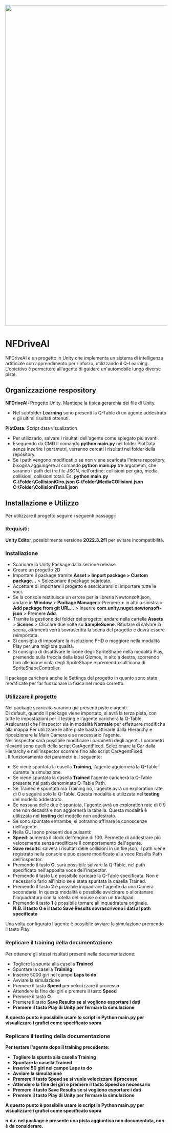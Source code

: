 <p align="center"><img src="https://github.com/nf0101/NFDriveAI/blob/main/Slide.png?raw=true" width="1000"></p>

# NFDriveAI

NFDriveAI è un progetto in Unity che implementa un sistema di intelligenza artificiale con apprendimento per rinforzo, utilizzando il Q-Learning. L'obiettivo è permettere all'agente di guidare un'automobile lungo diverse piste.

## Organizzazione respository
<b>NFDriveAI:</b> Progetto Unity. Mantiene la tipica gerarchia dei file di Unity. </br>
* Nel subfolder <b>Learning</b> sono presenti la Q-Table di un agente addestrato e gli ultimi risultati ottenuti. </br>

<b>PlotData:</b> Script data visualization
* Per utilizzarlo, salvare i risultati dell'agente come spiegato più avanti.
* Eseguendo da CMD il comando <b>python main.py</b> nel folder PlotData senza inserire i parametri, verranno cercati i risultati nel folder della repository.
* Se i path vengono modificati o se non viene scaricata l'intera repository, bisogna aggiungere al comando <b>python main.py</b> tre argomenti, che saranno i path dei tre file JSON, nell'ordine: collisioni per giro, media collisioni, collisioni totali. Es. <b>python main.py C:\Folder\CollisioniGiro.json C:\Folder\MediaCOllisioni.json C:\Folder\CollisioniTotali.json </b>

## Installazione e Utilizzo
Per utilizzare il progetto seguire i seguenti passaggi:
### Requisiti:
<b>Unity Edito</b>r, possibilmente versione <b>2022.3.2f1</b> per evitare incompatibilità.
### Installazione
* Scaricare lo Unity Package dalla sezione release
* Creare un progetto 2D
* Importare il package tramite <b>Asset > Import package > Custom package...</b> > Selezionare il package scaricato.
* Accettare di importare il progetto e asscicurarsi di importare tutte le voci.
* Se la console restituisce un errore per la libreria Newtonsoft.json, andare in <b>Window</b> > <b>Package Manager</b> > Premere <b>+</b> in alto a sinistra > <b>Add package from git URL...</b> > Inserire <b>com.unity.nuget.newtonsoft-json</b> > Premere <b>Add</b>.
* Tramite la gestione dei folder del progetto, andare nella cartella <b>Assets</b> > <b>Scenes</b> > Cliccare due volte su <b>SampleScene</b>. Rifiutare di salvare la scena, altrimenti verrà sovrascritta la scena del progetto e dovrà essere reimportata.
* Si consiglia di impostare la risoluzione FHD o maggiore nella modalità Play per una migliore qualità.
* Si consiglia di disattivare le icone degli SpriteShape nella modalità Play, premendo sulla freccia della label Gizmos, in alto a destra, scorrendo fino alle icone viola degli SpriteShape e premendo sull'icona di SpriteShapeController. 

Il package caricherà anche le Settings del progetto in quanto sono state modificate per far funzionare la fisica nel modo corretto. 
### Utilizzare il progetto
Nel package scaricato saranno già presenti piste e agenti.</br>
Di default, quando il package viene importato, si avrà la terza pista, con tutte le impostazioni per il testing e l'agente caricherà la Q-Table.</br>
Assicurarsi che l'inspector sia in modalità <b>Normale</b> per effettuare modifiche alla mappa 
Per utilizzare le altre piste basta attivarle dalla Hierarchy e riposizionare la Main Camera e se necessario l'agente.</br>
Nell'inspector sarà possibile modificare i parametri degli agenti. I parametri rilevanti sono quelli dello script CarAgentFixed. Selezionare la Car dalla Hierarchy e nell'inspector scorrere fino allo script CarAgentFixed</br>.
Il funzionamento dei parametri è il seguente:</br>
* Se viene spuntata la casella <b>Training</b>, l'agente aggiornerà la Q-Table durante la simulazione.</br>
* Se viene spuntata la casella <b>Trained</b> l'agente caricherà la Q-Table presente nel path denominato Q-Table Path.</br>
* Se Trained è spuntata ma Training no, l'agente avrà un exploration rate di 0 e seguirà solo la Q-Table. Questa modalità è utilizzata nel <b>testing</b> del modello addestrato.</br>
* Se nessuna delle due è spuntata, l'agente avrà un exploration rate di 0.9 che non decadrà e non aggiornerà la tabella. Questa modalità è utilizzata nel <b>testing</b> del modello non addestrato.</br>
* Se sono spuntate entrambe, si potranno affinare le conoscenze dell'agente.</br>
* Nella GUI sono presenti due pulsanti:</br>
* <b>Speed</b>: aumenta il clock dell'engine di 100. Permette di addestrare più velocemente senza modificare il comportamento dell'agente.</br>
* <b>Save results</b>: salverà i risultati delle collisioni in un file json, il path viene registrato nella console e può essere modificato alla voce Results Path dell'inspector.</br>
* Premendo il tasto <b>O</b>, sarà possibile salvare la Q-Table, nel path specificato nell'apposita voce dell'inspector.</br>
* Premendo il tasto <b>L</b> è possibile caricare la Q-Table specificata. Non è necessario farlo all'inizio se è stata spuntata la casella Trained.</br>
* Premendo il tasto <b>2</b> è possibile inquadrare l'agente da una Camera secondaria. In questa modalità è possibile avvicinare o allontanare l'inquadratura con la rotella del mouse o con un trackpad.</br>
* Premendo il tasto <b>1</b> è possibile tornare all'inquadratura originale.</br>
<b>N.B. il tasto O e il tasto Save Results sovrascrivono i dati al path specificato</b>

Una volta configurato l'agente è possibile avviare la simulazione premendo il tasto Play.

### Replicare il training della documentazione
Per ottenere gli stessi risultati presenti nella documentazione:
* Togliere la spunta alla casella <b>Trained</b>
* Spuntare la casella <b>Training</b>
* Inserire 5000 giri nel campo <b>Laps to do</b>
* Avviare la simulazione
* Premere il tasto <b>Speed</b> per velocizzare il processo
* Attendere la fine dei giri e premere il tasto <b>Speed</b>
* Premere il tasto <b>O</b>
* Premere il tasto <b>Save Results<b></b> se si vogliono esportare i dati
* Premere il tasto <b>Play</b> di Unity per fermare la simulazione

A questo punto è possibile usare lo script in Python main.py per visualizzare i grafici come specificato sopra

### Replicare il testing della documentazione
Per testare l'agente dopo il training precedente:
* Togliere la spunta alla casella <b>Training</b>
* Spuntare la casella <b>Trained</b>
* Inserire 50 giri nel campo <b>Laps to do</b>
* Avviare la simulazione
* Premere il tasto <b>Speed</b> se si vuole velocizzare il processo
* Attendere la fine dei giri e premere il tasto <b>Speed</b> se necessario
* Premere il tasto <b>Save Results<b></b> se si vogliono esportare i dati
* Premere il tasto <b>Play</b> di Unity per fermare la simulazione

A questo punto è possibile usare lo script in Python main.py per visualizzare i grafici come specificato sopra

n.d.r. nel package è presente una pista aggiuntiva non documentata, non è da considerare.
